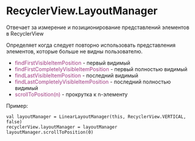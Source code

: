 <h1>RecyclerView.LayoutManager</h1>

<p>Отвечает за измерение и позиционирование представлений элементов в RecyclerView</p>

<p>Определяет когда следует повторно использовать представления элементов, которые больше не видны пользователю.</p>

<ul>
	<li><span style="color: #a03881;">findFirstVisibleItemPosition</span> - первый видимый</li>
	<li><span style="color: #a03881;">findFirstCompletelyVisibleItemPosition</span> - первый полностью видимый</li>
	<li><span style="color: #a03881;">findLastVisibleItemPosition</span> - последний видимый</li>
	<li><span style="color: #a03881;">findLastCompletelyVisibleItemPosition</span> - последний полностью видимый</li>
	<li><span style="color: #a03881;">scrollToPosition(n) </span>- прокрутка к n-элементу</li>
</ul>

<p>Пример:</p>

<pre><code>val layoutManager = LinearLayoutManager(this, RecyclerView.VERTICAL, false)
recyclerView.layoutManager = layoutManager
layoutManager.scrollToPosition(0)</code></pre>